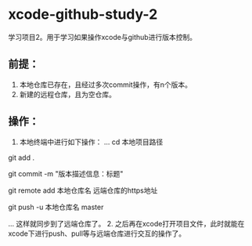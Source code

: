 # xcode-github-study-2
学习项目2。用于学习如果操作xcode与github进行版本控制。

## 前提：
1. 本地仓库已存在，且经过多次commit操作，有n个版本。
2. 新建的远程仓库，且为空仓库。

## 操作：
1. 本地终端中进行如下操作：
...
cd 本地项目路径

git add .

git commit -m "版本描述信息：标题"

git remote add 本地仓库名 远端仓库的https地址

git push -u 本地仓库名 master

...
这样就同步到了远端仓库了。
2. 之后再在xcode打开项目文件，此时就能在xcode下进行push、pull等与远端仓库进行交互的操作了。
